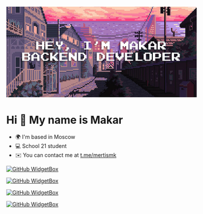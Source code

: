 ![Header](./bg-github.jpg)

Hi 👋 My name is Makar
======================

* 🌍  I'm based in Moscow
* 💻  School 21 student
* ✉️  You can contact me at [t.me/mertismk](mailto:t.me/mertismk)

[![GitHub WidgetBox](https://github-widgetbox.vercel.app/api/profile?username=mertismk&data=followers,repositories,stars,commits)](https://github.com/Jurredr/github-widgetbox)

[![GitHub WidgetBox](https://github-widgetbox.vercel.app/api/skills?languages=python,c,cpp,postgresql)](https://github.com/Jurredr/github-widgetbox)

[![GitHub WidgetBox](https://github-widgetbox.vercel.app/api/skills?tools=git,docker)](https://github.com/Jurredr/github-widgetbox)

[![GitHub WidgetBox](https://github-widgetbox.vercel.app/api/skills?software=linux,windows,vscode)](https://github.com/Jurredr/github-widgetbox)
